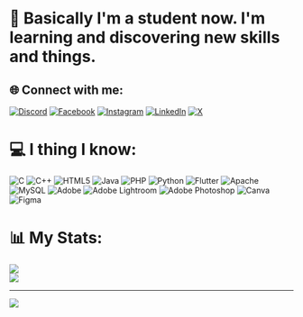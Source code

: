 # 💫 Basically I'm a student now. I'm learning and discovering new skills and things.


## 🌐 Connect with me:
[![Discord](https://img.shields.io/badge/Discord-%237289DA.svg?logo=discord&logoColor=white)](https://discord.gg/ahnafhasan.niloy) [![Facebook](https://img.shields.io/badge/Facebook-%231877F2.svg?logo=Facebook&logoColor=white)](https://facebook.com/ahnafhasan.niloy) [![Instagram](https://img.shields.io/badge/Instagram-%23E4405F.svg?logo=Instagram&logoColor=white)](https://instagram.com/ahnafhasan_niloy) [![LinkedIn](https://img.shields.io/badge/LinkedIn-%230077B5.svg?logo=linkedin&logoColor=white)](https://www.linkedin.com/in/ahnaf-hasan-niloy-ba493b274/) [![X](https://img.shields.io/badge/X-black.svg?logo=X&logoColor=white)](https://x.com/@the_ah_niloy) 

# 💻 I thing I know:
![C](https://img.shields.io/badge/c-%2300599C.svg?style=for-the-badge&logo=c&logoColor=white) ![C++](https://img.shields.io/badge/c++-%2300599C.svg?style=for-the-badge&logo=c%2B%2B&logoColor=white) ![HTML5](https://img.shields.io/badge/html5-%23E34F26.svg?style=for-the-badge&logo=html5&logoColor=white) ![Java](https://img.shields.io/badge/java-%23ED8B00.svg?style=for-the-badge&logo=openjdk&logoColor=white) ![PHP](https://img.shields.io/badge/php-%23777BB4.svg?style=for-the-badge&logo=php&logoColor=white) ![Python](https://img.shields.io/badge/python-3670A0?style=for-the-badge&logo=python&logoColor=ffdd54) ![Flutter](https://img.shields.io/badge/Flutter-%2302569B.svg?style=for-the-badge&logo=Flutter&logoColor=white) ![Apache](https://img.shields.io/badge/apache-%23D42029.svg?style=for-the-badge&logo=apache&logoColor=white) ![MySQL](https://img.shields.io/badge/mysql-4479A1.svg?style=for-the-badge&logo=mysql&logoColor=white) ![Adobe](https://img.shields.io/badge/adobe-%23FF0000.svg?style=for-the-badge&logo=adobe&logoColor=white) ![Adobe Lightroom](https://img.shields.io/badge/Adobe%20Lightroom-31A8FF.svg?style=for-the-badge&logo=Adobe%20Lightroom&logoColor=white) ![Adobe Photoshop](https://img.shields.io/badge/adobe%20photoshop-%2331A8FF.svg?style=for-the-badge&logo=adobe%20photoshop&logoColor=white) ![Canva](https://img.shields.io/badge/Canva-%2300C4CC.svg?style=for-the-badge&logo=Canva&logoColor=white) ![Figma](https://img.shields.io/badge/figma-%23F24E1E.svg?style=for-the-badge&logo=figma&logoColor=white)
# 📊 My Stats:
![](https://github-readme-stats.vercel.app/api?username=ahnafhasanniloy&theme=vue-dark&hide_border=false&include_all_commits=false&count_private=false)<br/>
![](https://github-readme-streak-stats.herokuapp.com/?user=ahnafhasanniloy&theme=vue-dark&hide_border=false)<br/>

---
[![](https://visitcount.itsvg.in/api?id=ahnafhasanniloy&icon=2&color=1)](https://visitcount.itsvg.in)

<!-- Proudly created with GPRM ( https://gprm.itsvg.in ) -->
